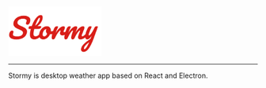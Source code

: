 <img src="images/Stormy.png" alt="Stormy app" height="100"/>

---

Stormy is desktop weather app based on React and Electron.
